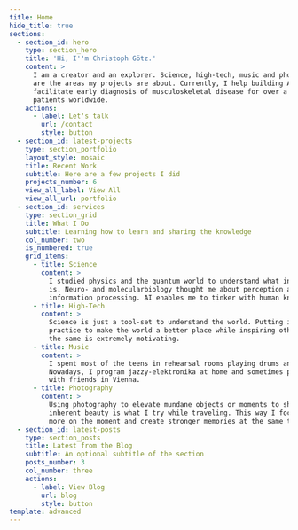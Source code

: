 ```yaml
---
title: Home
hide_title: true
sections:
  - section_id: hero
    type: section_hero
    title: 'Hi, I''m Christoph Götz.'
    content: >
      I am a creator and an explorer. Science, high-tech, music and photography
      are the areas my projects are about. Currently, I help building AI to
      facilitate early diagnosis of musculoskeletal disease for over a billion
      patients worldwide.
    actions:
      - label: Let's talk
        url: /contact
        style: button
  - section_id: latest-projects
    type: section_portfolio
    layout_style: mosaic
    title: Recent Work
    subtitle: Here are a few projects I did
    projects_number: 6
    view_all_label: View All
    view_all_url: portfolio
  - section_id: services
    type: section_grid
    title: What I Do
    subtitle: Learning how to learn and sharing the knowledge
    col_number: two
    is_numbered: true
    grid_items:
      - title: Science
        content: >
          I studied physics and the quantum world to understand what information
          is. Neuro- and molecularbiology thought me about perception and
          information processing. AI enables me to tinker with human knowledge.
      - title: High-Tech
        content: >
          Science is just a tool-set to understand the world. Putting it to
          practice to make the world a better place while inspiring others to do
          the same is extremely motivating.
      - title: Music
        content: >
          I spent most of the teens in rehearsal rooms playing drums and piano.
          Nowadays, I program jazzy-elektronika at home and sometimes play live
          with friends in Vienna.
      - title: Photography
        content: >
          Using photography to elevate mundane objects or moments to show their
          inherent beauty is what I try while traveling. This way I focus much
          more on the moment and create stronger memories at the same time.
  - section_id: latest-posts
    type: section_posts
    title: Latest from the Blog
    subtitle: An optional subtitle of the section
    posts_number: 3
    col_number: three
    actions:
      - label: View Blog
        url: blog
        style: button
template: advanced
---
```

